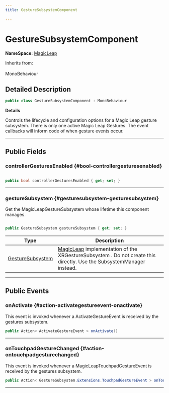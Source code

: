 ```yaml
---
title: GestureSubsystemComponent

---
```


# GestureSubsystemComponent



**NameSpace:** 
[MagicLeap](/unity-api/api/UnityEngine.XR.MagicLeap/UnityEngine.XR.MagicLeap.md) 





Inherits from: <br></br>MonoBehaviour



## Detailed Description

```csharp
public class GestureSubsystemComponent : MonoBehaviour 
```


**Details**

Controls the lifecycle and configuration options for a Magic Leap gesture subsystem. There is only one active Magic Leap Gestures. The event callbacks will inform code of when gesture events occur. 





-----------



## Public Fields

### controllerGesturesEnabled {#bool-controllergesturesenabled}

```csharp

public bool controllerGesturesEnabled { get; set; }

```






-----------

### gestureSubsystem {#gesturesubsystem-gesturesubsystem}

Get the  MagicLeapGestureSubsystem  whose lifetime this component manages. 

```csharp

public GestureSubsystem gestureSubsystem { get; set; }

```

| Type | Description  | 
|--|--|
| [GestureSubsystem](/unity-api/api/UnityEngine.XR.MagicLeap/GestureSubsystem/UnityEngine.XR.MagicLeap.GestureSubsystem.md) | [MagicLeap](/unity-api/api/UnityEngine.XR.MagicLeap/UnityEngine.XR.MagicLeap.md) implementation of the  XRGestureSubsystem . Do not create this directly. Use the  SubsystemManager  instead.  |





-----------

## Public Events

### onActivate {#action-activategestureevent-onactivate}

This event is invoked whenever a ActivateGestureEvent is received by the gestures subsystem. 

```csharp
public Action< ActivateGestureEvent > onActivate()
```






-----------

### onTouchpadGestureChanged {#action-ontouchpadgesturechanged}

This event is invoked whenever a MagicLeapTouchpadGestureEvent is received by the gestures subsystem. 

```csharp
public Action< GestureSubsystem.Extensions.TouchpadGestureEvent > onTouchpadGestureChanged()
```






-----------

